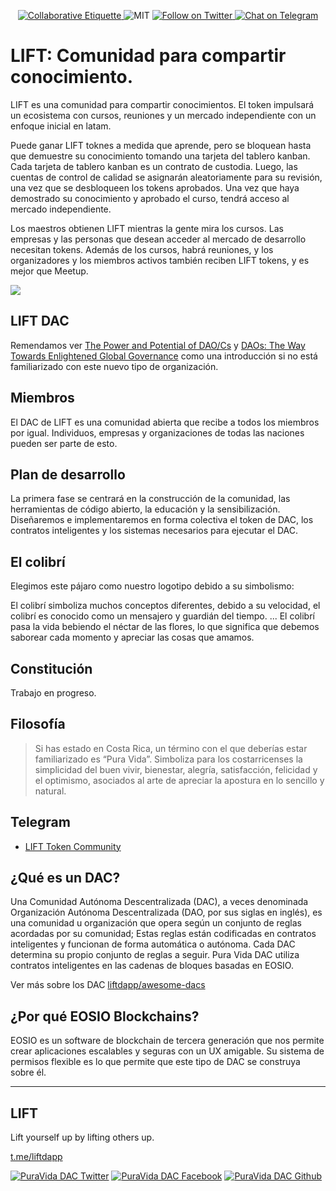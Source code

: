 <p align="center">
	</a>
	<a href="https://git.io/col">
		<img src="https://img.shields.io/badge/%E2%9C%93-collaborative_etiquette-brightgreen.svg" alt="Collaborative Etiquette">
	</a>
	<img src="https://img.shields.io/dub/l/vibe-d.svg" alt="MIT" />
	<a href="https://twitter.com/intent/follow?screen_name=liftdapp">
	<img src="https://img.shields.io/twitter/follow/liftdapp.svg?style=social&logo=twitter" alt="Follow on Twitter" />
	</a>
	<a href="https://t.me/liftdapp">
		<img src="https://img.shields.io/badge/-Chat%20on%20Telegram-blue?style=social&logo=telegram" alt="Chat on Telegram">
	</a>
</p>

# LIFT: Comunidad para compartir conocimiento.

LIFT es una comunidad para compartir conocimientos. El token impulsará un ecosistema con cursos, reuniones y un mercado independiente con un enfoque inicial en latam.

Puede ganar LIFT toknes a medida que aprende, pero se bloquean hasta que demuestre su conocimiento tomando una tarjeta del tablero kanban. Cada tarjeta de tablero kanban es un contrato de custodia. Luego, las cuentas de control de calidad se asignarán aleatoriamente para su revisión, una vez que se desbloqueen los tokens aprobados. Una vez que haya demostrado su conocimiento y aprobado el curso, tendrá acceso al mercado independiente.

Los maestros obtienen LIFT mientras la gente mira los cursos. Las empresas y las personas que desean acceder al mercado de desarrollo necesitan tokens. Además de los cursos, habrá reuniones, y los organizadores y los miembros activos también reciben LIFT tokens, y es mejor que Meetup.

![](https://cdn-std.droplr.net/files/acc_635251/R8St9m)


## LIFT DAC

Remendamos ver [The Power and Potential of DAO/Cs](https://www.youtube.com/watch?v=Wf5gfjMfiHA) y [DAOs: The Way Towards Enlightened Global Governance](https://www.youtube.com/watch?v=G1K4M6iCSyE) como una introducción si no está familiarizado con este nuevo tipo de organización.

## Miembros

El DAC de LIFT es una comunidad abierta que recibe a todos los miembros por igual.
Individuos, empresas y organizaciones de todas las naciones pueden ser parte de esto.

## Plan de desarrollo

La primera fase se centrará en la construcción de la comunidad, las herramientas de código abierto, la educación y la sensibilización. Diseñaremos e implementaremos en forma colectiva el token de DAC, los contratos inteligentes y los sistemas necesarios para ejecutar el DAC. 

## El colibrí

Elegimos este pájaro como nuestro logotipo debido a su simbolismo:

El colibrí simboliza muchos conceptos diferentes, debido a su velocidad, el colibrí es conocido como un mensajero y guardián del tiempo. ... El colibrí pasa la vida bebiendo el néctar de las flores, lo que significa que debemos saborear cada momento y apreciar las cosas que amamos.

## Constitución

Trabajo en progreso.   

## Filosofía

> Si has estado en Costa Rica, un término con el que deberías estar familiarizado es “Pura Vida”. Simboliza para los costarricenses la simplicidad del buen vivir, bienestar, alegría, satisfacción, felicidad y el optimismo, asociados al arte de apreciar la apostura en lo sencillo y natural.

## Telegram

- [LIFT Token Community](https://t.me/liftdapp)  

## ¿Qué es un DAC?

Una Comunidad Autónoma Descentralizada (DAC), a veces denominada Organización Autónoma Descentralizada (DAO, por sus siglas en inglés), es una comunidad u organización que opera según un conjunto de reglas acordadas por su comunidad; Estas reglas están codificadas en contratos inteligentes y funcionan de forma automática o autónoma. Cada DAC determina su propio conjunto de reglas a seguir. Pura Vida DAC utiliza contratos inteligentes en las cadenas de bloques basadas en EOSIO.

Ver más sobre los DAC <a href="https://github.com/liftdapp/awesome-dacs">liftdapp/awesome-dacs</a>

## ¿Por qué EOSIO Blockchains?

EOSIO es un software de blockchain de tercera generación que nos permite crear aplicaciones escalables y seguras con un UX amigable. Su sistema de permisos flexible es lo que permite que este tipo de DAC se construya sobre él.


---

## LIFT

Lift yourself up by lifting others up.

[t.me/liftdapp](t.me/liftdapp)  

<!-- Please don't remove this: Grab your social icons from https://github.com/carlsednaoui/gitsocial -->

<!-- display the social media buttons in your README -->

[![PuraVida DAC Twitter][1.1]][1]
[![PuraVida DAC Facebook][2.1]][2]
[![PuraVida DAC Github][3.1]][3]

<!-- links to social media icons -->
<!-- no need to change these -->

<!-- icons with padding -->

[1.1]: http://i.imgur.com/tXSoThF.png (twitter icon with padding)
[2.1]: http://i.imgur.com/P3YfQoD.png (facebook icon with padding)
[3.1]: http://i.imgur.com/0o48UoR.png (github icon with padding)

<!-- icons without padding -->

[1.2]: http://i.imgur.com/wWzX9uB.png (twitter icon without padding)
[2.2]: http://i.imgur.com/fep1WsG.png (facebook icon without padding)
[3.2]: http://i.imgur.com/9I6NRUm.png (github icon without padding)


<!-- links to your social media accounts -->
<!-- update these accordingly -->

[1]: http://www.twitter.com/liftdapp
[2]: http://fb.me/liftdapp
[3]: http://www.github.com/liftdapp

<!-- Please don't remove this: Grab your social icons from https://github.com/carlsednaoui/gitsocial -->


